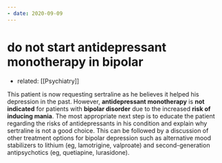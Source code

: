 ```yaml
---
- date: 2020-09-09
---
```


# do not start antidepressant monotherapy in bipolar

- related: [[Psychiatry]]

This patient is now requesting sertraline as he believes it helped his depression in the past.  However, **antidepressant monotherapy** is **not indicated** for patients with **bipolar disorder** due to the increased **risk of inducing mania**.  The most appropriate next step is to educate the patient regarding the risks of antidepressants in his condition and explain why sertraline is not a good choice.  This can be followed by a discussion of other treatment options for bipolar depression such as alternative mood stabilizers to lithium (eg, lamotrigine, valproate) and second-generation antipsychotics (eg, quetiapine, lurasidone).
